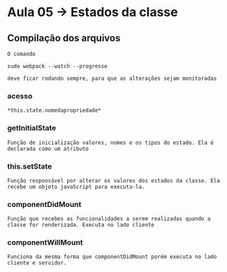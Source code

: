 Aula 05 -> Estados da classe
==============================

Compilação dos arquivos
-----------------------

	O comando

    sudo webpack --watch --progresse

    deve ficar rodando sempre, para que as alterações sejam monitoradas


### acesso

	*this.state.nomedapropriedade*

### getInitialState

	Função de inicialização valores, nomes e os tipos do estado. Ela é declarada como um atributo

### this.setState

	Função responsável por alterar os valores dos estados da classe. Ela recebe um objeto javaScript para executa-la.

### componentDidMount

	Função que recebes as funcionalidades a serem realizadas quando a classe for renderizada. Executa no lado cliente

###	componentWillMount

	Funciona da mesma forma que componentDidMount porém executa no lado cliente e servidor.